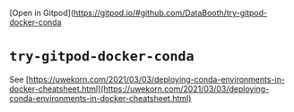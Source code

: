 [Open in Gitpod](https://gitpod.io/#github.com/DataBooth/try-gitpod-docker-conda

# `try-gitpod-docker-conda`

See [https://uwekorn.com/2021/03/03/deploying-conda-environments-in-docker-cheatsheet.html](https://uwekorn.com/2021/03/03/deploying-conda-environments-in-docker-cheatsheet.html)
